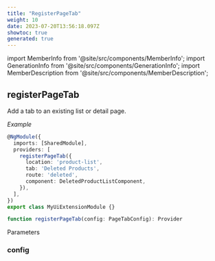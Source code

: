 ```yaml
---
title: "RegisterPageTab"
weight: 10
date: 2023-07-20T13:56:18.097Z
showtoc: true
generated: true
---
```

<!-- This file was generated from the Vendure source. Do not modify. Instead, re-run the "docs:build" script -->
import MemberInfo from '@site/src/components/MemberInfo';
import GenerationInfo from '@site/src/components/GenerationInfo';
import MemberDescription from '@site/src/components/MemberDescription';


## registerPageTab

<GenerationInfo sourceFile="packages/admin-ui/src/lib/core/src/providers/page/page.service.ts" sourceLine="78" packageName="@vendure/admin-ui" />

Add a tab to an existing list or detail page.

*Example*

```TypeScript
@NgModule({
  imports: [SharedModule],
  providers: [
    registerPageTab({
      location: 'product-list',
      tab: 'Deleted Products',
      route: 'deleted',
      component: DeletedProductListComponent,
    }),
  ],
})
export class MyUiExtensionModule {}
```

```ts title="Signature"
function registerPageTab(config: PageTabConfig): Provider
```
Parameters

### config

<MemberInfo kind="parameter" type="<a href='/admin-ui-api/tabs/page-tab-config#pagetabconfig'>PageTabConfig</a>" />


